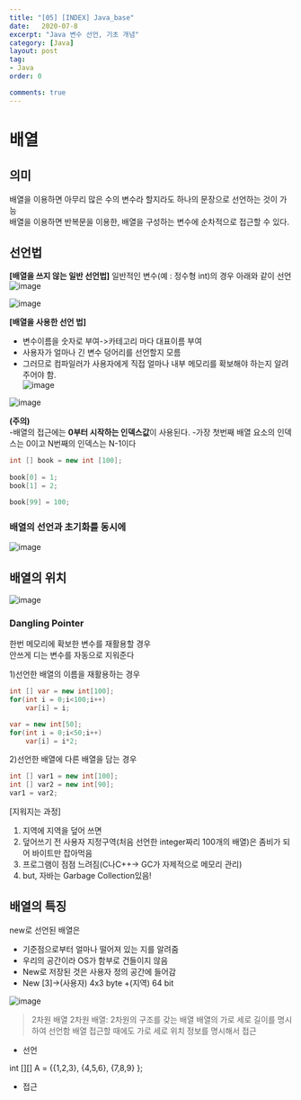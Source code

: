```yaml
---
title: "[05] [INDEX] Java_base"
date:   2020-07-8
excerpt: "Java 변수 선언, 기초 개념"
category: [Java]
layout: post
tag:
- Java
order: 0

comments: true
---
```




# 배열

## 의미
배열을 이용하면 아무리 많은 수의 변수라 할지라도 하나의 문장으로 선언하는 것이 가능  
배열을 이용하면 반복문을 이용한, 배열을 구성하는 변수에 순차적으로 접근할 수 있다.

## 선언법
**[배열을 쓰지 않는 일반 선언법]** 
일반적인 변수(예 : 정수형 int)의 경우 아래와 같이 선언
![image](https://user-images.githubusercontent.com/76824611/114302504-5305de00-9b04-11eb-9c9f-62d576bfb188.png)

![image](https://user-images.githubusercontent.com/76824611/114302691-0ec70d80-9b05-11eb-960b-8c7714b52f0a.png)


**[배열을 사용한 선언 법]**
- 변수이름을 숫자로 부여->카테고리 마다 대표이름 부여  
- 사용자가 얼마나 긴 변수 덩어리를 선언할지 모름  
- 그러므로 컴파일러가 사용자에게 직접 얼마나 내부 메모리를 확보해야 하는지 알려주어야 함.   
![image](https://user-images.githubusercontent.com/76824611/114302543-80eb2280-9b04-11eb-958a-2a36af15debd.png)

![image](https://user-images.githubusercontent.com/76824611/114302693-11c1fe00-9b05-11eb-91bb-3a268d48c51d.png)

**(주의)**   
-배열의 접근에는 **0부터 시작하는 인덱스값**이 사용된다. 
-가장 첫번째 배열 요소의 인덱스는 0이고 N번째의 인덱스는 N-1이다
```java
int [] book = new int [100];
  
book[0] = 1;
book[1] = 2;

book[99] = 100;
```

### 배열의 선언과 초기화를 동시에

![image](https://user-images.githubusercontent.com/76824611/114307088-0d9fdb80-9b19-11eb-8a72-911b74264d4a.png)


## 배열의 위치

![image](https://user-images.githubusercontent.com/76824611/114302963-7fbaf500-9b06-11eb-8dc3-90409e2d06ee.png)

   

### Dangling Pointer
한번 메모리에 확보한 변수를 재활용할 경우  
안쓰게 디는 변수를 자동으로 지워준다  

1)선언한 배열의 이름을 재활용하는 경우
```java
int [] var = new int[100];
for(int i = 0;i<100;i++)
	var[i] = i;

var = new int[50];
for(int i = 0;i<50;i++)
	var[i] = i*2;
```

2)선언한 배열에 다른 배열을 담는 경우
```java
int [] var1 = new int[100];
int [] var2 = new int[90];
var1 = var2;
```

[지워지는 과정]
1. 지역에 지역을 덮어 쓰면  
2. 덮어쓰기 전 사용자 지정구역(처음 선언한 integer짜리 100개의 배열)은 좀비가 되어 바이트만 잡아먹음  
3. 프로그램이 점점 느려짐(C나C++-> GC가 자제적으로 메모리 관리)   
4. but, 자바는 Garbage Collection있음!  

## 배열의 특징
new로 선언된 배열은
* 기준점으로부터 얼마나 떨어져 있는 지를 알려줌  
* 우리의 공간이라 OS가 함부로 건들이지 않음
* New로 저장된 것은 사용자 정의 공간에 들어감
* New [3]->(사용자) 4x3 byte +(지역) 64 bit
   
 ![image](https://user-images.githubusercontent.com/76824611/114306775-e4328000-9b17-11eb-85a0-6d2893cb14c1.png)





 

> 2차원 배열
2차원 배열: 2차원의 구조를 갖는 배열
배열의 가로 세로 길이를 명시하여 선언함
배열 접근할 때에도 가로 세로 위치 정보를 명시해서 접근

  

 

- 선언
   

int [][] A = {{1,2,3},
	{4,5,6},
	{7,8,9}
	};
- 접근
   


